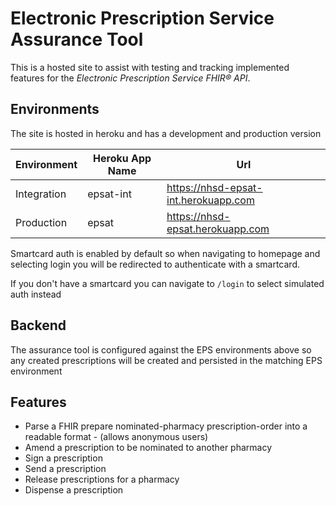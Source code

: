 # Electronic Prescription Service Assurance Tool

This is a hosted site to assist with testing and tracking implemented features for the *Electronic Prescription Service FHIR® API*.

## Environments

The site is hosted in heroku and has a development and production version

| Environment      | Heroku App Name  | Url                                  |
| ---------------- | ---------------- | ------------------------------------ |
| Integration      | epsat-int        | https://nhsd-epsat-int.herokuapp.com |
| Production       | epsat            | https://nhsd-epsat.herokuapp.com     |


Smartcard auth is enabled by default so when navigating to homepage and selecting login you will be redirected to authenticate with a smartcard.

If you don't have a smartcard you can navigate to `/login` to select simulated auth instead

## Backend

The assurance tool is configured against the EPS environments above so any created prescriptions will be created and persisted in the matching EPS environment

## Features

* Parse a FHIR prepare nominated-pharmacy prescription-order into a readable format - (allows anonymous users)
* Amend a prescription to be nominated to another pharmacy
* Sign a prescription
* Send a prescription
* Release prescriptions for a pharmacy
* Dispense a prescription
